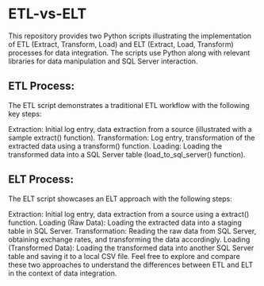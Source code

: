 # ETL-vs-ELT
This repository provides two Python scripts illustrating the implementation of ETL (Extract, Transform, Load) and ELT (Extract, Load, Transform) processes for data integration. The scripts use Python along with relevant libraries for data manipulation and SQL Server interaction.

## ETL Process:
The ETL script demonstrates a traditional ETL workflow with the following key steps:

Extraction: Initial log entry, data extraction from a source (illustrated with a sample extract() function).
Transformation: Log entry, transformation of the extracted data using a transform() function.
Loading: Loading the transformed data into a SQL Server table (load_to_sql_server() function).

## ELT Process:
The ELT script showcases an ELT approach with the following steps:

Extraction: Initial log entry, data extraction from a source using a extract() function.
Loading (Raw Data): Loading the extracted data into a staging table in SQL Server.
Transformation: Reading the raw data from SQL Server, obtaining exchange rates, and transforming the data accordingly.
Loading (Transformed Data): Loading the transformed data into another SQL Server table and saving it to a local CSV file.
Feel free to explore and compare these two approaches to understand the differences between ETL and ELT in the context of data integration.
